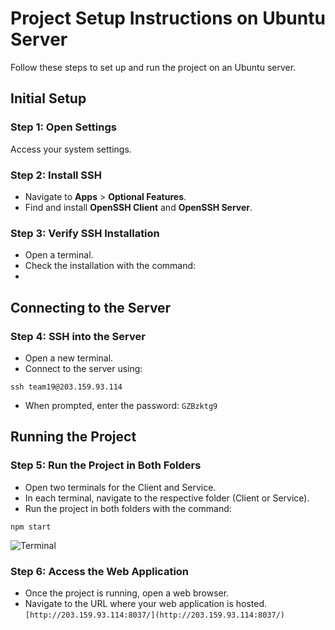 # Project Setup Instructions on Ubuntu Server

Follow these steps to set up and run the project on an Ubuntu server.

## Initial Setup

### Step 1: Open Settings
Access your system settings.

### Step 2: Install SSH
- Navigate to **Apps** > **Optional Features**.
- Find and install **OpenSSH Client** and **OpenSSH Server**.

### Step 3: Verify SSH Installation
- Open a terminal.
- Check the installation with the command:
- 
## Connecting to the Server

### Step 4: SSH into the Server
- Open a new terminal.
- Connect to the server using:
```
ssh team19@203.159.93.114
```
- When prompted, enter the password: `GZBzktg9`

## Running the Project

### Step 5: Run the Project in Both Folders
- Open two terminals for the Client and Service.
- In each terminal, navigate to the respective folder (Client or Service).
- Run the project in both folders with the command:
```
npm start
```
![Terminal](https://cdn.discordapp.com/attachments/951363246990950411/1195673025723502652/image.png?ex=65b4d847&is=65a26347&hm=7edb581673624af77bcfa7c98ccfb36fb5b6942f5257e5f4447da262792cc5ee&)

### Step 6: Access the Web Application
- Once the project is running, open a web browser.
- Navigate to the URL where your web application is hosted. `[http://203.159.93.114:8037/](http://203.159.93.114:8037/)`


